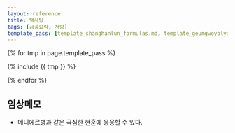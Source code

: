 ```yaml
---
layout: reference
title: 택사탕
tags: [금궤요략, 처방]
template_pass: [template_shanghanlun_formulas.md, template_geumgweyolyag_formulas.md, template_etc_formulas.md]
---
```


{% for tmp in page.template_pass %}

{% include {{ tmp }} %}

{% endfor %}


## 임상메모

* 메니에르병과 같은 극심한 현훈에 응용할 수 있다.
